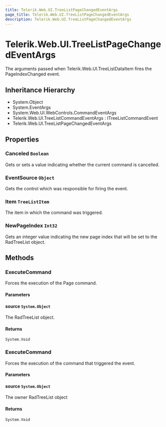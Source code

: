 ```yaml
---
title: Telerik.Web.UI.TreeListPageChangedEventArgs
page_title: Telerik.Web.UI.TreeListPageChangedEventArgs
description: Telerik.Web.UI.TreeListPageChangedEventArgs
---
```


# Telerik.Web.UI.TreeListPageChangedEventArgs

The arguments passed when Telerik.Web.UI.TreeListDataItem fires the PageIndexChanged event.

## Inheritance Hierarchy

* System.Object
* System.EventArgs
* System.Web.UI.WebControls.CommandEventArgs
* Telerik.Web.UI.TreeListCommandEventArgs : ITreeListCommandEvent
* Telerik.Web.UI.TreeListPageChangedEventArgs

## Properties

###  Canceled `Boolean`

Gets or sets a value indicating whether the current command is cancelled.

###  EventSource `Object`

Gets the control which was responsible for firing the event.

###  Item `TreeListItem`

The item in which the command was triggered.

###  NewPageIndex `Int32`

Gets an integer value indicating the new page index that will be set to the RadTreeList object.

## Methods

###  ExecuteCommand

Forces the execution of the Page command.

#### Parameters

#### source `System.Object`

The RadTreeList object.

#### Returns

`System.Void` 

###  ExecuteCommand

Forces the execution of the command that triggered the event.

#### Parameters

#### source `System.Object`

The owner RadTreeList object

#### Returns

`System.Void` 

